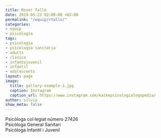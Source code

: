 ```yaml
---
title: Roser Talló
date: 2019-05-23 02:00:00 +02:00
permalink: "/equip/rtallo/"
categories:
- equip
- psicologia
tags:
- psicologia
- psicologia sanitaria
- adults
- clinica
- infantojuvenil
- infantil
- adolescents
layout: page
image:
  title: gallery-example-1.jpg
  caption: Instagram
  caption_url: https://www.instagram.com/kaikepsicologialogopedia/
author: silvia
show_meta: false
---
```


Psicòloga col·legiat número 27426<br>
Psicòloga General Sanitari<br>
Psicòloga Infantil i Juvenil

